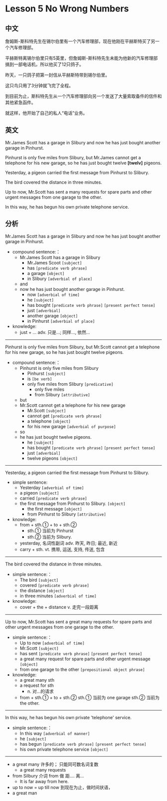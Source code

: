 # Lesson 5 No Wrong Numbers

## 中文

詹姆斯-斯科特先生在锡尔伯里有一个汽车修理部，现在他刚在平赫斯特买了另一个汽车修理部。

平赫斯特离锡尔伯里只有5英里，但詹姆斯-斯科特先生未能为他新的汽车修理部搞到一部电话机，所以他买了12只鸽子。

昨天，一只鸽子把第一封信从平赫斯特带到锡尔伯里。

这只鸟只用了3分钟就飞完了全程。

到目前为止，斯科特先生从一个汽车修理部向另一个发送了大量索取备件的信件和其他紧急函件。

就这样，他开始了自己的私人“电话”业务。

## 英文

Mr.James Scott has a garage in Slibury and now he has just bought another garage in Pinhurst.

Pinhurst is only five miles from Slibury, but Mr.James cannot get a telephone for his new garage, so he has just bought twelve **[twelv]** pigeons.

Yesterday, a pigeon carried the first message from Pinhurst to Slibury.

The bird covered the distance in three minutes.

Up to now, Mr.Scott has sent a many requests for spare parts and other urgent messages from one garage to the other.

In this way, he has begun his own private telephone service.

## 分析

Mr.James Scott has a garage in Slibury and now he has just bought another garage in Pinhurst.
- compound sentence:：
    - Mr.James Scott has a garage in Slibury 
        - Mr.James Scoot `[subject]`
        - has `[predicate verb phrase]`
        - a garage `[object]`
        - in Slibury `[adverbial of place]`
    - and
    - now he has just bought another garage in Pinhurst.
        - now `[adverbial of time]`
        - he `[subject]`
        - has bought `[predicate verb phrase]` `[present perfect tense]`
        - just `[adverbial]`
        - another garage `[object]`
        - in Pinhurst `[adverbial of place]`
- knowledge:
    - just + ... adv. 只是...; 同样..., 依然...
  
---


Pinhurst is only five miles from Slibury, but Mr.Scott cannot get a telephone for his new garage, so he has just bought twelve pigeons.
- compound sentence:：
    - Pinhurst is only five miles from Slibury
        - Pinhurst `[subject]`
        - is `[be verb]`
        - only five miles from Slibury `[predicative]`
            - only five miles 
            - from Slibury `[attributive]`
    - but
    - Mr.Scott cannot get a telephone for his new garage
        - Mr.Scott `[subject]`
        - cannot get `[predicate verb phrase]`
        - a telephone `[object]`
        - for his new garage `[adverbial of purpose]`
    - so
    - he has just bought twelve pigeons.
        - he `[subject]`
        - has bought `[predicate verb phrase]` `[present perfect tense]`
        - just  `[adverbial]`
        - twelve pigeons `[object]`

---

Yesterday, a pigeon carried the first message from Pinhurst to Slibury. 
- simple sentence:
    - Yesterday `[adverbial of time]`
    - a pigeon `[subject]`
    - carried `[predicate verb phrase]`
    - the first message from Pinhurst to Slibury. `[object]`
        - the first message `[object]`
        - from Pinhurst to Slibury `[attributive]`
- knowledge:
    - from + sth.① + to + sth.② 
        - sth.①  当前为 Pinhurst
        - sth.②  当前为 Slibury.
    - yesterday, 名词性副词 adv. 昨天, 昨日; 最近, 新近
    - carry + sth. vt. 携带, 运送, 支持, 传送, 包含
  
---

The bird covered the distance in three minutes. 	
- simple sentence:：
    - The bird `[subject]`
    - covered `[predicate verb phrase]`
    - the distance `[object]`
    - in three minutes `[adverbial of time]`
- knowledge:
    - cover + the + distance v. 走完一段距离
  
---

Up to now, Mr.Scott has sent a great many requests for spare parts and other urgent messages from one garage to the other.
- simple sentence:：
    - Up to now `[adverbial of time]`
    - Mr.Scott `[subject]`
    - has sent `[predicate verb phrase]` `[present perfect tense]`
    - a great many request for spare parts and other urgent message `[object]`
    - from one garage to the other `[prepositional object phrase]`
- knowledge:
    - a great many sth
    - a request for sth	
        - n. 对...的请求
    - from + sth.① + to + sth.②
        sth.①  当前为 one garage
        sth.②  当前为 the other.
  
---

In this way, he has begun his own private 'telephone' service.
- simple sentence:：
    - In this way `[adverbial of manner]`
    - he `[subject]`
    - has begun `[predicate verb phrase]` `[present perfect tense]`
    - his own private telephone service `[object]`
  
---

- a great many 许多的； 只能同可数名词复数
  - a great many requests
- from Silbury 介词 from 做  距.... 离...
  - It is far away from here.
- up to now  = up till now 到现在为止，做时间状语，
- a great man
